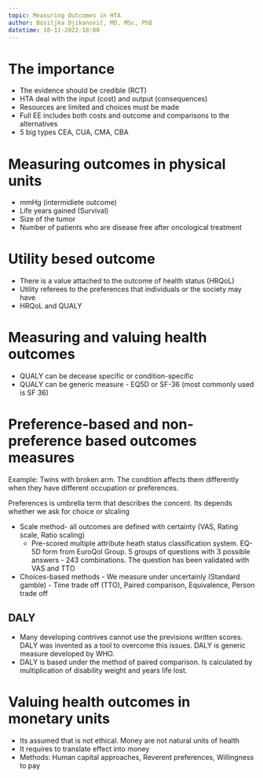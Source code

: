 ```yaml
---
topic: Measuring Outcomes in HTA
author: Bosiljka Djikanović, MD, MSc, PhD
datetime: 10-11-2022-10:00
---
```


# The importance 
- The evidence should be credible (RCT)
- HTA deal with the input (cost) and output (consequences)
- Resources are limited and choices must be made
- Full EE includes both costs and outcome and comparisons to the alternatives 
- 5 big types CEA, CUA, CMA, CBA
# Measuring outcomes in physical units  
- mmHg (intermidiete outcome)
- Life years gained (Survival) 
- Size of the tumor
- Number of patients who are disease free after oncological treatment 
# Utility besed outcome 
- There is a value attached to the outcome of health status  (HRQoL)
- Utility referees to the preferences that individuals or the society may have
- HRQoL and QUALY


# Measuring and valuing health outcomes

- QUALY can be decease specific or condition-specific 
- QUALY can be generic measure - EQ5D or SF-36 (most commonly used is SF 36)

# Preference-based and non-preference based outcomes measures

Example: Twins with broken arm. The condition affects them differently when they have different occupation or preferences.

Preferences is umbrella term that describes the concent. 
Its depends whether we ask for choice or slcaling 

- Scale method- all outcomes are defined with certainty (VAS, Rating scale, Ratio scaling)
    - Pre-scored multiple attribute heath status classification system. EQ-5D form from EuroQol Group. 5 groups of questions with 3 possible answers - 243 combinations. The question has been validated with VAS and TTO 
- Choices-based methods - We measure under uncertainly (Standard gamble) - Time trade off (TTO), Paired comparison, Equivalence, Person trade off

## DALY 

- Many developing contrives cannot use the previsions written scores. DALY was invented as a tool to overcome this issues. DALY is generic measure developed by WHO. 
- DALY is based under the method of paired comparison. Is calculated by multiplication of disability weight and years life lost. 

# Valuing health outcomes in monetary units 

- Its assumed that is not ethical. Money are not natural units of health 
- It requires to translate effect into money 
- Methods: Human capital approaches, Reverent preferences, Willingness to pay